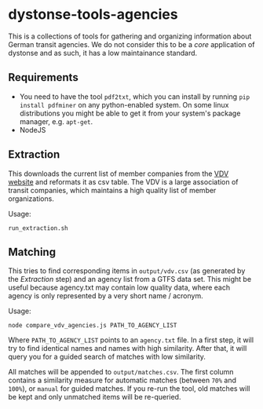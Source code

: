 # dystonse-tools-agencies
This is a collections of tools for gathering and organizing information about German transit agencies. We do not consider this to be a _core_ application of dystonse and as such, it has a low maintainance standard.

## Requirements
 * You need to have the tool `pdf2txt`, which you can install by running `pip install pdfminer` on any python-enabled system. On some linux distributions you might be able to get it from your system's package manager, e.g. `apt-get`.
 * NodeJS

## Extraction
This downloads the current list of member companies from the [VDV website](https://www.vdv.de/) and reformats it as csv table. The VDV is a large association of transit companies, which maintains a high quality list of member organizations.

Usage:

```
run_extraction.sh
```

## Matching
This tries to find corresponding items in `output/vdv.csv` (as generated by the _Extraction_ step) and an agency list from a GTFS data set. This might be useful because agency.txt may contain low quality data, where each agency is only represented by a very short name / acronym.

Usage:

```
node compare_vdv_agencies.js PATH_TO_AGENCY_LIST
```

Where `PATH_TO_AGENCY_LIST` points to an `agency.txt` file. In a first step, it will try to find identical names and names with high similarity. After that, it will query you for a guided search of matches with low similarity.

All matches will be appended to `output/matches.csv`. The first column contains a similarity measure for automatic matches (between `70%` and `100%`), or `manual` for guided matches. If you re-run the tool, old matches will be kept and only unmatched items will be re-queried.